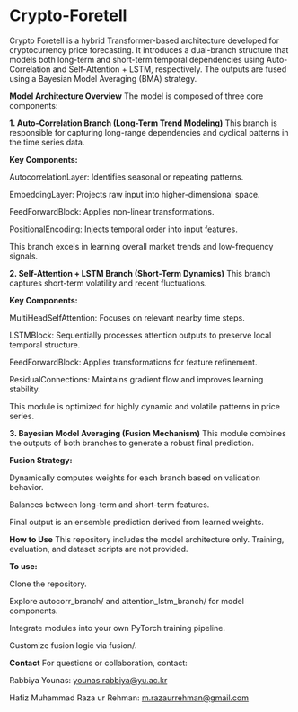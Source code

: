 # Crypto-Foretell

Crypto Foretell is a hybrid Transformer-based architecture developed for cryptocurrency price forecasting. It introduces a dual-branch structure that models both long-term and short-term temporal dependencies using Auto-Correlation and Self-Attention + LSTM, respectively. The outputs are fused using a Bayesian Model Averaging (BMA) strategy.

**Model Architecture Overview**
The model is composed of three core components:

**1. Auto-Correlation Branch (Long-Term Trend Modeling)**
This branch is responsible for capturing long-range dependencies and cyclical patterns in the time series data.

**Key Components:**

AutocorrelationLayer: Identifies seasonal or repeating patterns.

EmbeddingLayer: Projects raw input into higher-dimensional space.

FeedForwardBlock: Applies non-linear transformations.

PositionalEncoding: Injects temporal order into input features.

This branch excels in learning overall market trends and low-frequency signals.

**2. Self-Attention + LSTM Branch (Short-Term Dynamics)**
This branch captures short-term volatility and recent fluctuations.

**Key Components:**

MultiHeadSelfAttention: Focuses on relevant nearby time steps.

LSTMBlock: Sequentially processes attention outputs to preserve local temporal structure.

FeedForwardBlock: Applies transformations for feature refinement.

ResidualConnections: Maintains gradient flow and improves learning stability.

This module is optimized for highly dynamic and volatile patterns in price series.

**3. Bayesian Model Averaging (Fusion Mechanism)**
This module combines the outputs of both branches to generate a robust final prediction.

**Fusion Strategy:**

Dynamically computes weights for each branch based on validation behavior.

Balances between long-term and short-term features.

Final output is an ensemble prediction derived from learned weights.

**How to Use**
This repository includes the model architecture only. Training, evaluation, and dataset scripts are not provided.

**To use:**

Clone the repository.

Explore autocorr_branch/ and attention_lstm_branch/ for model components.

Integrate modules into your own PyTorch training pipeline.

Customize fusion logic via fusion/.



**Contact**
For questions or collaboration, contact:

Rabbiya Younas: younas.rabbiya@yu.ac.kr

Hafiz Muhammad Raza ur Rehman: m.razaurrehman@gmail.com
